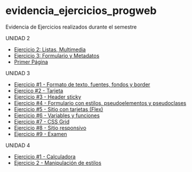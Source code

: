 # evidencia_ejercicios_progweb
Evidencia de Ejercicios realizados durante el semestre

UNIDAD 2
- [Ejercicio 2: Listas, Multimedia](/ejercicio_2_Listas_Multimedia/Ejercicio1-PáginaWeb.html)
- [Ejercicio 3: Formulario y Metadatos](/ejercicio3_Formularios_Metadatos/ejercicio3.html)
- [Primer Página](/primer_pagina/index.html)

UNIDAD 3
- [Ejercicio #1 - Formato de texto, fuentes, fondos y border](u3_Ejercicio1/index.html)
- [Ejercico #2 - Tarjeta](u3_ejercicio_2/index.html)
- [Ejercicio #3 - Header sticky](u3_ejercicio3/index.html)
- [Ejercicio #4 - Formulario con estilos, pseudoelementos y pseudoclases](u3_ejercicio4/index.html)
- [Ejercicio #5 - Sitio con tarjetas (Flex)](u3_ejercicio5/index.html)
- [Ejercicio #6 - Variables y funciones](u3_ejercicio6/index.html)
- [Ejercicio #7 - CSS Grid](u3_ejercicio7/index.html)
- [Ejercicio #8 - Sitio responsivo](u3_ejercicio8/index.html)
- [Ejercicio #9 - Examen](u3_examen/index.html)

UNIDAD 4
- [Ejercicio #1 - Calculadora](u4_ejercicio1/index.html)
- [Ejercicio 2 - Manipulación de estilos](u4_ejercicio2/index.html)
